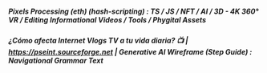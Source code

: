##### Pixels Processing (eth) (hash-scripting) : TS / JS / NFT / AI / 3D - 4K 360° VR / Editing Informational Videos / Tools / Phygital Assets
##### ¿Cómo afecta Internet Vlogs TV a tu vida diaria? 📺  | https://pseint.sourceforge.net | Generative AI Wireframe (Step Guide) : Navigational Grammar Text
